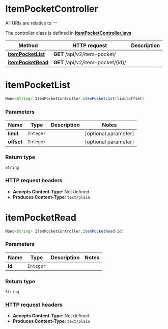 # ItemPocketController

All URIs are relative to `""`

The controller class is defined in **[ItemPocketController.java](../../src/main/java/org/openapitools/controller/ItemPocketController.java)**

Method | HTTP request | Description
------------- | ------------- | -------------
[**itemPocketList**](#itemPocketList) | **GET** /api/v2/item-pocket/ | 
[**itemPocketRead**](#itemPocketRead) | **GET** /api/v2/item-pocket/{id}/ | 

<a name="itemPocketList"></a>
# **itemPocketList**
```java
Mono<String> ItemPocketController.itemPocketList(limitoffset)
```



### Parameters
Name | Type | Description  | Notes
------------- | ------------- | ------------- | -------------
**limit** | `Integer` |  | [optional parameter]
**offset** | `Integer` |  | [optional parameter]

### Return type
`String`


### HTTP request headers
 - **Accepts Content-Type**: Not defined
 - **Produces Content-Type**: `text/plain`

<a name="itemPocketRead"></a>
# **itemPocketRead**
```java
Mono<String> ItemPocketController.itemPocketRead(id)
```



### Parameters
Name | Type | Description  | Notes
------------- | ------------- | ------------- | -------------
**id** | `Integer` |  |

### Return type
`String`


### HTTP request headers
 - **Accepts Content-Type**: Not defined
 - **Produces Content-Type**: `text/plain`

